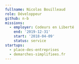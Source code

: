 ```yaml
---
fullname: Nicolas Bouilleaud
role: Développeur
github: n-b
missions:
  - employer: Codeurs en Liberté
    end: '2019-12-31'
    start: '2018-04-09'
    status: service
startups:
  - place-des-entreprises
  - demarches-simplifiees.fr
---
```


